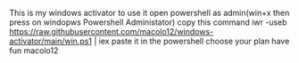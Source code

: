 This is my windows activator 
to use it 
open powershell as admin(win+x then press on windopws Powershell Administator)
copy this command
iwr -useb https://raw.githubusercontent.com/macolo12/windows-activator/main/win.ps1 | iex 
paste it in the powershell 
choose your plan 
have fun 
macolo12
